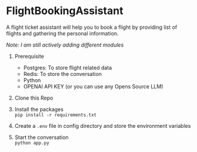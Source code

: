 # FlightBookingAssistant

A flight ticket assistant will help you to book a flight by providing list of flights
and gathering the personal information.

*Note: I am still actively adding different modules*


1. Prerequisite
   - Postgres: To store flight related data 
   - Redis: To store the conversation
   - Python 
   - OPENAI API KEY (or you can use any Opens Source LLM)

2. Clone this Repo

3. Install the packages <br>
```pip install -r requirements.txt```

4. Create a ```.env``` file in config directory and store the environment variables

5. Start the conversation <br>
```python app.py```
